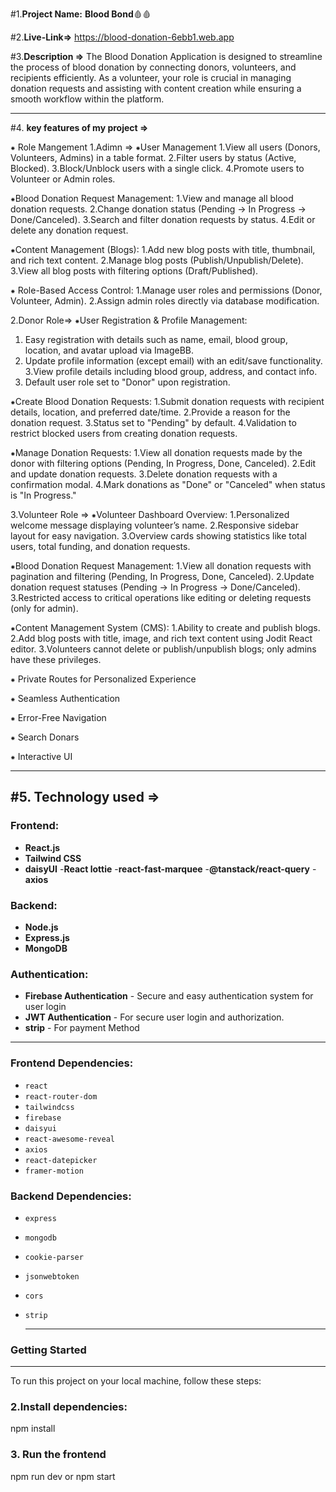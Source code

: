 #1.**Project Name:**  **Blood Bond**🩸🩸

#2.**Live-Link=>** https://blood-donation-6ebb1.web.app

#3.**Description =>** The Blood Donation Application is designed to streamline the process of blood donation by connecting donors, volunteers, and recipients efficiently. As a volunteer, your role is crucial in managing donation requests and assisting with content creation while ensuring a smooth workflow within the platform.

----

#4. **key features of my project =>**

⁕ Role Mangement 
1.Adimn =>
 ⁕User Management
   1.View all users (Donors, Volunteers, Admins) in a table format.
   2.Filter users by status (Active, Blocked).
   3.Block/Unblock users with a single click.
   4.Promote users to Volunteer or Admin roles.
   
 ⁕Blood Donation Request Management:
  1.View and manage all blood donation requests.
  2.Change donation status (Pending → In Progress → Done/Canceled).
  3.Search and filter donation requests by status.
  4.Edit or delete any donation request.
 
 ⁕Content Management (Blogs):
  1.Add new blog posts with title, thumbnail, and rich text content.
  2.Manage blog posts (Publish/Unpublish/Delete).
  3.View all blog posts with filtering options (Draft/Published).

 ⁕ Role-Based Access Control:
  1.Manage user roles and permissions (Donor, Volunteer, Admin).
  2.Assign admin roles directly via database modification.


2.Donor Role=>
 ⁕User Registration & Profile Management:
 1. Easy registration with details such as name, email, blood group, location, and avatar upload via ImageBB.
 2. Update profile information (except email) with an edit/save functionality.
 3.View profile details including blood group, address, and contact info.
 4. Default user role set to "Donor" upon registration.


 ⁕Create Blood Donation Requests:
   1.Submit donation requests with recipient details, location, and preferred date/time.
   2.Provide a reason for the donation request.
   3.Status set to "Pending" by default.
   4.Validation to restrict blocked users from creating donation requests.

   ⁕Manage Donation Requests:
    1.View all donation requests made by the donor with filtering options (Pending, In Progress, Done, Canceled).
    2.Edit and update donation requests.
    3.Delete donation requests with a confirmation modal.
    4.Mark donations as "Done" or "Canceled" when status is "In Progress."

3.Volunteer Role =>
  ⁕Volunteer Dashboard Overview:
    1.Personalized welcome message displaying volunteer’s name.
    2.Responsive sidebar layout for easy navigation.
    3.Overview cards showing statistics like total users, total funding, and donation requests.


 ⁕Blood Donation Request Management:
  1.View all donation requests with pagination and filtering (Pending, In Progress, Done, Canceled).
  2.Update donation request statuses (Pending → In Progress → Done/Canceled).
  3.Restricted access to critical operations like editing or deleting requests (only for admin).

    
   ⁕Content Management System (CMS):
   1.Ability to create and publish blogs.
   2.Add blog posts with title, image, and rich text content using Jodit React editor.
   3.Volunteers cannot delete or publish/unpublish blogs; only admins have these privileges.
   
⁕ Private Routes for Personalized Experience

⁕ Seamless Authentication

⁕ Error-Free Navigation

⁕ Search Donars

⁕ Interactive UI

---

#5. **Technology used =>**
---

### Frontend:
- **React.js** 
- **Tailwind CSS** 
- **daisyUI**
-**React lottie**
-**react-fast-marquee**
-**@tanstack/react-query**
 -**axios**


### Backend:
- **Node.js**
- **Express.js** 
- **MongoDB** 

### Authentication:
- **Firebase Authentication** - Secure and easy authentication system for user login
-  **JWT Authentication** - For secure user login and authorization.
-  **strip** - For payment Method

---
### Frontend Dependencies:
- `react`
- `react-router-dom`
- `tailwindcss`
- `firebase`
- `daisyui`
- `react-awesome-reveal`
- `axios`
- `react-datepicker`
- `framer-motion`

 ### Backend Dependencies:
- `express`
- `mongodb`
- `cookie-parser`
- `jsonwebtoken`
- `cors`
- `strip`

  ---

### Getting Started
---
To run this project on your local machine, follow these steps:

### 2.Install dependencies:

npm install

### 3. Run the frontend

npm run dev or npm start

 
